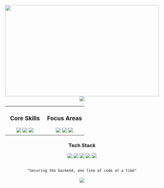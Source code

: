 <div align="center">
  <img width="100%" height="300" src="https://capsule-render.vercel.app/api?type=waving&color=0:FF6B6B,50:4ECDC4,100:45B7D1&height=300&section=header&text=GlitchIdea&fontSize=90&fontColor=fff&animation=fadeIn&fontAlignY=38&desc=Cybersecurity%20%7C%20Web%20Security%20%7C%20Backend%20Development&descAlignY=51&descAlign=50">
</div>

<div align="center">
  <img src="https://readme-typing-svg.herokuapp.com/?lines=⚡+Backend+Security+Developer;⚡+Django+Developer;⚡+Web+Security+Specialist;⚡+Python+Developer;⚡+Linux+%26+Windows+Expert;&font=JetBrains+Mono&size=25&duration=3000&pause=1000&color=00D4FF&center=true&vCenter=true&width=600&height=100">
</div>

<table border="0">
  <tr>
    <td width="50%" align="center">
      <h3>Core Skills</h3>
      <div>
        <img src="https://img.shields.io/badge/🔒-Web_Security-red?style=flat-square"/>
        <img src="https://img.shields.io/badge/🐍-Python_Backend-green?style=flat-square"/>
        <img src="https://img.shields.io/badge/🌐-Django_Development-blue?style=flat-square"/>
      </div>
    </td>
    <td width="50%" align="center">
      <h3>Focus Areas</h3>
      <div>
        <img src="https://img.shields.io/badge/🛡️-Application_Security-purple?style=flat-square"/>
        <img src="https://img.shields.io/badge/💻-Backend_Development-orange?style=flat-square"/>
        <img src="https://img.shields.io/badge/🔍-Security_Testing-yellow?style=flat-square"/>
      </div>
    </td>
  </tr>
</table>

<div align="center">
  <h3>Tech Stack</h3>
  <p>
    <img src="https://img.shields.io/badge/Python-3776AB?style=for-the-badge&logo=python&logoColor=white"/>
    <img src="https://img.shields.io/badge/Django-092E20?style=for-the-badge&logo=django&logoColor=white"/>
    <img src="https://img.shields.io/badge/Linux-FCC624?style=for-the-badge&logo=linux&logoColor=black"/>
    <img src="https://img.shields.io/badge/Windows-0078D6?style=for-the-badge&logo=windows&logoColor=white"/>
    <img src="https://img.shields.io/badge/Security-FF0000?style=for-the-badge&logo=shield&logoColor=white"/>
  </p>

  <br>
  <code>"Securing the backend, one line of code at a time"</code>
  <br><br>
  <img src="https://img.shields.io/badge/I_use-Arch_btw-1793D1?style=for-the-badge&logo=arch-linux&logoColor=white"/>
</div>
